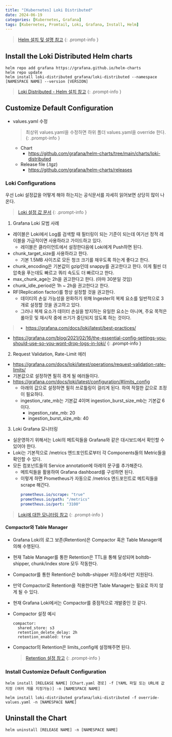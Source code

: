 ```yaml
---
title: "[Kubernetes] Loki Distributed"
date: 2024-06-19
categories: [Kubernetes, Grafana]
tags: [Kubernetes, Promtail, Loki, Grafana, Install, Helm]
---
```


> [Helm 설치 및 설명 참고](https://kyungryeol-yoon.github.io/posts/kubernetes-helm/)
{: .prompt-info }

## Install the Loki Distributed Helm charts
```shell
helm repo add grafana https://grafana.github.io/helm-charts
helm repo update
helm install loki-distributed grafana/loki-distributed --namespace [NAMESPACE NAME] --version [VERSION]
```

> [Loki Distributed - Helm 설치 참고](https://grafana.com/docs/loki/latest/setup/install/helm/)
{: .prompt-info }

## Customize Default Configuration
- values.yaml 수정
  > 최상위 values.yaml을 수정하면 하위 폴더 values.yaml을 override 한다.
  {: .prompt-info }
  - Chart
    - https://github.com/grafana/helm-charts/tree/main/charts/loki-distributed
  - Release file (.tgz)
    - https://github.com/grafana/helm-charts/releases

### Loki Configurations
우선 Loki 설정값을 어떻게 해야 하는지는 공식문서를 자세히 읽어보면 상당히 많이 나온다.

> [Loki 설정 값 문서](https://grafana.com/docs/loki/latest/configuration/)
{: .prompt-info }

1. Grafana Loki 모범 사례
  - 레이블은 Loki에서 Log를 검색할 때 필터링이 되는 기준이 되는데 여기선 정적 레이블을 가급적이면 사용하라고 가이드하고 있다.
      - 레이블은 클라이언트에서 설정한다음에 Loki에게 Push하면 된다.
  - chunk_target_size를 사용하라고 한다.
      - 기본 1.5MB 사이즈로 모든 청크 크기를 채우도록 하는게 좋다고 한다.
  - chunk_encoding은 기본값이 gzip인데 snappy를 권고한다고 한다. 이게 훨씬 더 압축을 푸는데도 빠르고 쿼리 속도도 더 빠르다고 한다.
  - max_chunk_age는 2h을 권고한다고 한다. (아마 30분일 것임)
  - chunk_idle_period은 1h ~ 2h을 권고한다고 한다.
  - RF(Replication factor)를 항상 설정할 것을 권고한다.
      - 데이티의 손실 가능성을 완화하기 위해 Ingester의 복제 요소를 일반적으로 3개로 설정할 것을 권고하고 있다.
      - 그러나 복제 요소가 데이터 손실을 방지하는 유일한 요소는 아니며, 주요 목적은 롤아웃 및 재시작 중에 쓰기가 중단되지 않도록 하는 것이다.
  > - https://grafana.com/docs/loki/latest/best-practices/
  - https://grafana.com/blog/2021/02/16/the-essential-config-settings-you-should-use-so-you-wont-drop-logs-in-loki/
  {: .prompt-info }

2. Request Validation, Rate-Limit 에러
  - https://grafana.com/docs/loki/latest/operations/request-validation-rate-limits/
  - 기본값으로 설정하면 필히 겪게 될 에러들이다.
  - https://grafana.com/docs/loki/latest/configuration/#limits_config
      - 아래의 값으로 설정하면 필히 쓰로틀링이 걸리게 된다. 하여 적절한 값으로 조정이 필요하다.
      - ingestion_rate_mb는 기본값 4이며 ingestion_burst_size_mb는 기본값 6이다.
          - ingestion_rate_mb: 20
          - ingestion_burst_size_mb: 40

3. Loki Grafana 모니터링
  - 실운영하기 위해서는 Loki의 메트릭들을 Grafana와 같은 대시보드에서 확인할 수 있어야 한다.
  - Loki는 기본적으로 /metrics 엔드포인트로부터 각 Components들의 Metric들을 확인할 수 있다.
  - 모든 컴포넌트들의 Service annotation에 아래의 문구를 추가해준다.
      - 메트릭들을 활용하여 Grafana dashboard를 구성하면 된다.
      - 이렇게 하면 Prometheus가 자동으로 /metrics 엔드포인트로 메트릭들을 scrape 해간다.
          ```yaml
          prometheus.io/scrape: "true"
          prometheus.io/path: "/metrics"
          prometheus.io/port: "3100"
          ```

> [Loki에 대한 모니터링 참고](https://grafana.com/docs/loki/latest/operations/observability/)
{: .prompt-info }

#### Compactor와 Table Manager
- Grafana Loki의 로그 보존(Retention)은 Compactor 혹은 Table Manager에 의해 수행된다.
- 현재 Table Manager를 통한 Retention은 TTL을 통해 달성되며 boltdb-shipper, chunk/index store 모두 작동한다.
- Compactor를 통한 Retention은 boltdb-shipper 저장소에서만 지원된다.
- 만약 Compactor로 Retention을 적용한다면 Table Manager는 필요로 하지 않게 될 수 있다.
- 현재 Grafana Loki에서는 Compactor를 중점적으로 개발중인 것 같다. 

- Compactor 설정 예시
  ```config
  compactor:
    shared_store: s3
    retention_delete_delay: 2h
    retention_enabled: true
  ```
- Compactor의 Retention은 limits_config에 설정해주면 된다.
  > [Retention 설정 참고](https://grafana.com/docs/loki/latest/operations/storage/retention/#configuring-the-retention-period)
  {: .prompt-info }

### Install Customize Default Configuration
```shell
helm install [RELEASE NAME] [Chart.yaml 경로] -f [YAML 파일 또는 URL에 값 지정 (여러 개를 지정가능)] -n [NAMESPACE NAME]
```

```shell
helm install loki-distributed grafana/loki-distributed -f override-values.yaml -n [NAMESPACE NAME]
```

## Uninstall the Chart
```shell
helm uninstall [RELEASE NAME] -n [NAMESPACE NAME]
```